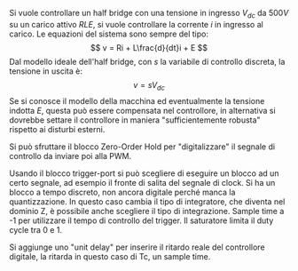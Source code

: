 Si vuole controllare un half bridge con una tensione in ingresso $V_{dc}$ da $500V$ su un carico attivo $RLE$, si vuole controllare la corrente $i$ in ingresso al carico.
Le equazioni del sistema sono sempre del tipo:
$$
v = Ri + L\frac{d}{dt}i + E
$$
Dal modello ideale dell'half bridge, con $s$ la variabile di controllo discreta, la tensione in uscita è:
$$
v = sV_{dc}
$$
Se si conosce il modello della macchina ed eventualmente la tensione indotta $E$, questa può essere compensata nel controllore, in alternativa si dovrebbe settare il controllore in maniera "sufficientemente robusta" rispetto ai disturbi esterni.

Si può sfruttare il blocco Zero-Order Hold per "digitalizzare" il segnale di controllo da inviare poi alla PWM.

Usando il blocco trigger-port si può scegliere di eseguire un blocco ad un certo segnale, ad esempio il fronte di salita del segnale di clock.
Si ha un blocco a tempo discreto, non ancora digitale perché manca la quantizzazione.
In questo caso cambia il tipo di integratore, che diventa nel dominio Z, è possibile anche scegliere il tipo di integrazione.
Sample time a -1 per utilizzare il tempo di controllo del trigger.
Il saturatore limita il duty cycle tra 0 e 1.

Si aggiunge uno "unit delay" per inserire il ritardo reale del controllore digitale, la ritarda in questo caso di Tc, un sample time.
